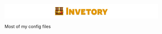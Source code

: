 ![](https://raw.githubusercontent.com/Manilator/Inventory/master/appearance/inventory.png)

Most of my config files
